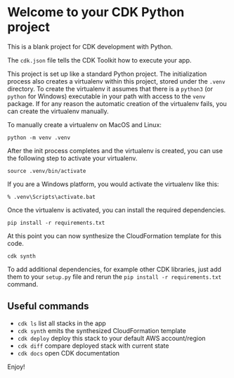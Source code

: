 # Welcome to your CDK Python project

This is a blank project for CDK development with Python.

The `cdk.json` file tells the CDK Toolkit how to execute your app.

This project is set up like a standard Python project. The initialization
process also creates a virtualenv within this project, stored under the `.venv`
directory. To create the virtualenv it assumes that there is a `python3`
(or `python` for Windows) executable in your path with access to the `venv`
package. If for any reason the automatic creation of the virtualenv fails,
you can create the virtualenv manually.

To manually create a virtualenv on MacOS and Linux:

```
python -m venv .venv
```

After the init process completes and the virtualenv is created, you can use the following
step to activate your virtualenv.

```
source .venv/bin/activate
```

If you are a Windows platform, you would activate the virtualenv like this:

```
% .venv\Scripts\activate.bat
```

Once the virtualenv is activated, you can install the required dependencies.

```
pip install -r requirements.txt
```

At this point you can now synthesize the CloudFormation template for this code.

```
cdk synth
```

To add additional dependencies, for example other CDK libraries, just add
them to your `setup.py` file and rerun the `pip install -r requirements.txt`
command.

## Useful commands

- `cdk ls` list all stacks in the app
- `cdk synth` emits the synthesized CloudFormation template
- `cdk deploy` deploy this stack to your default AWS account/region
- `cdk diff` compare deployed stack with current state
- `cdk docs` open CDK documentation

Enjoy!

